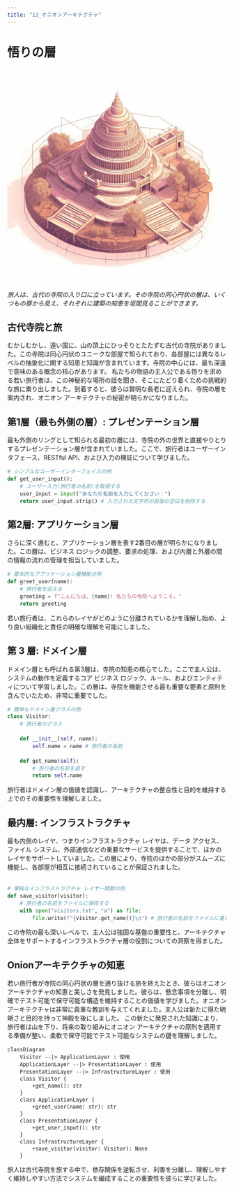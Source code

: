```yaml
---
title: "13_オニオンアーキテクチャ"
---
```


# 悟りの層

![](/images/20230329_software_architecture/13_onion_architecture.png)
*旅人は、古代の寺院の入り口に立っています。その寺院の同心円状の層は、いくつもの扉から見え、それぞれに建築の知恵を垣間見ることができます。*

## 古代寺院と旅
むかしむかし、遠い国に、山の頂上にひっそりとたたずむ古代の寺院がありました。この寺院は同心円状のユニークな部屋で知られており、各部屋には異なるレベルの抽象化に関する知恵と知識が含まれています。寺院の中心には、最も深遠で意味のある概念の核心があります。
私たちの物語の主人公である悟りを求める若い旅行者は、この神秘的な場所の話を聞き、そこにたどり着くための挑戦的な旅に乗り出しました。到着すると、彼らは賢明な長老に迎えられ、寺院の層を案内され、オニオン アーキテクチャの秘密が明らかになりました。

## 第1層（最も外側の層）: プレゼンテーション層
最も外側のリングとして知られる最初の層には、寺院の外の世界と直接やりとりするプレゼンテーション層が含まれていました。ここで、旅行者はユーザーインタフェース、RESTful API、および入力の検証について学びました。

```python
# シンプルなユーザーインターフェイスの例
def get_user_input():
    # ユーザー入力(旅行者の名前)を取得する
    user_input = input("あなたの名前を入力してください：")
    return user_input.strip() # 入力された文字列の前後の空白を削除する
```

## 第2層: アプリケーション層
さらに深く進むと、アプリケーション層を表す2番目の層が明らかになりました。この層は、ビジネス ロジックの調整、要求の処理、および内層と外層の間の情報の流れの管理を担当していました。

```python
# 基本的なアプリケーション層機能の例
def greet_user(name):
    # 旅行者を迎える
    greeting = f"こんにちは、{name}! 私たちの寺院へようこそ。"
    return greeting
```

若い旅行者は、これらのレイヤがどのように分離されているかを理解し始め、より良い組織化と責任の明確な理解を可能にしました。

## 第 3 層: ドメイン層
ドメイン層とも呼ばれる第3層は、寺院の知恵の核心でした。ここで主人公は、システムの動作を定義するコア ビジネス ロジック、ルール、およびエンティティについて学習しました。この層は、寺院を機能させる最も重要な要素と原則を含んでいたため、非常に重要でした。
```python
# 簡単なドメイン層クラスの例
class Visitor:
    # 旅行者のクラス

    def __init__(self, name):
        self.name = name # 旅行者の名前 

    def get_name(self):
        # 旅行者の名前を返す
        return self.name
```
旅行者はドメイン層の価値を認識し、アーキテクチャの整合性と目的を維持する上でのその重要性を理解しました。

## 最内層: インフラストラクチャ
最も内側のレイヤ、つまりインフラストラクチャ レイヤは、データ アクセス、ファイル システム、外部通信などの重要なサービスを提供することで、ほかのレイヤをサポートしていました。この層により、寺院のほかの部分がスムーズに機能し、各部屋が相互に接続されていることが保証されました。

```python

# 単純なインフラストラクチャ レイヤー関数の例
def save_visitor(visitor):
    # 旅行者の名前をファイルに保存する
    with open("visitors.txt", "a") as file:
        file.write(f"{visitor.get_name()}\n") # 旅行者の名前をファイルに書き込む
```

この寺院の最も深いレベルで、主人公は強固な基盤の重要性と、アーキテクチャ全体をサポートするインフラストラクチャ層の役割についての洞察を得ました。

## Onionアーキテクチャの知恵
若い旅行者が寺院の同心円状の層を通り抜ける旅を終えたとき、彼らはオニオン アーキテクチャの知恵と美しさを発見しました。彼らは、懸念事項を分離し、明確でテスト可能で保守可能な構造を維持することの価値を学びました。オニオン アーキテクチャは非常に貴重な教訓を与えてくれました。主人公は新たに得た明晰さと目的を持って神殿を後にしました。
この新たに発見された知識により、旅行者は山を下り、将来の取り組みにオニオン アーキテクチャの原則を適用する準備が整い、柔軟で保守可能でテスト可能なシステムの鍵を理解しました。

```mermaid
classDiagram
    Visitor --|> ApplicationLayer : 使用
    ApplicationLayer --|> PresentationLayer : 使用
    PresentationLayer --|> InfrastructureLayer : 使用
    class Visitor {
        +get_name(): str
    }
    class ApplicationLayer {
        +greet_user(name: str): str
    }
    class PresentationLayer {
        +get_user_input(): str
    }
    class InfrastructureLayer {
        +save_visitor(visitor: Visitor): None
    }
```

旅人は古代寺院を旅する中で、依存関係を逆転させ、利害を分離し、理解しやすく維持しやすい方法でシステムを編成することの重要性を彼らに学びました。